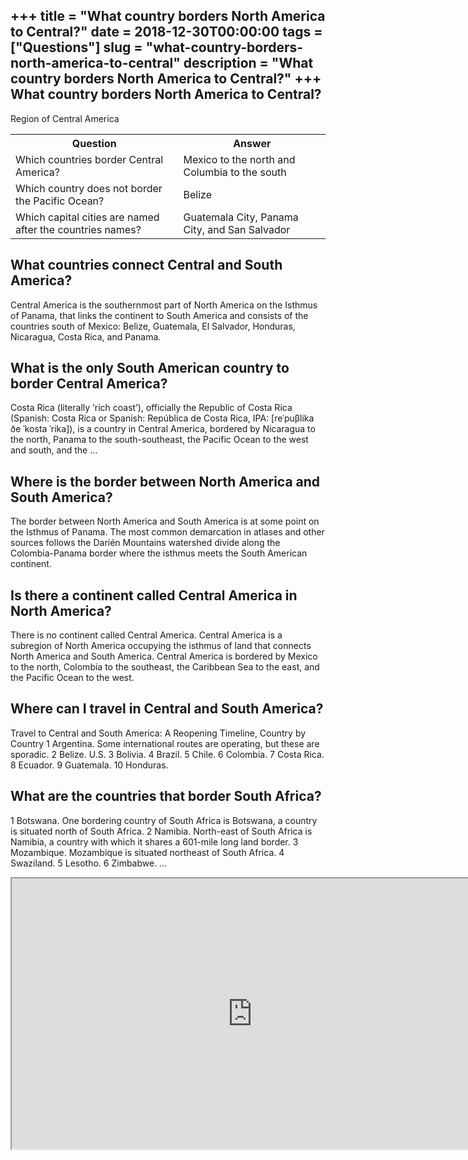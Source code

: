 +++
title = "What country borders North America to Central?"
date = 2018-12-30T00:00:00
tags = ["Questions"]
slug = "what-country-borders-north-america-to-central"
description = "What country borders North America to Central?"
+++
What country borders North America to Central?
----------------------------------------------

Region of Central America

<table><tr><th>Question</th><th>Answer</th></tr><tr><td>Which countries border Central America?</td><td>Mexico to the north and Columbia to the south</td></tr><tr><td>Which country does not border the Pacific Ocean?</td><td>Belize</td></tr><tr><td>Which capital cities are named after the countries names?</td><td>Guatemala City, Panama City, and San Salvador</td></tr></table>

What countries connect Central and South America?
-------------------------------------------------

Central America is the southernmost part of North America on the Isthmus of Panama, that links the continent to South America and consists of the countries south of Mexico: Belize, Guatemala, El Salvador, Honduras, Nicaragua, Costa Rica, and Panama.

What is the only South American country to border Central America?
------------------------------------------------------------------

Costa Rica (literally ‘rich coast’), officially the Republic of Costa Rica (Spanish: Costa Rica or Spanish: República de Costa Rica, IPA: \[reˈpuβlika ðe ˈkosta ˈrika\]), is a country in Central America, bordered by Nicaragua to the north, Panama to the south-southeast, the Pacific Ocean to the west and south, and the …

Where is the border between North America and South America?
------------------------------------------------------------

The border between North America and South America is at some point on the Isthmus of Panama. The most common demarcation in atlases and other sources follows the Darién Mountains watershed divide along the Colombia-Panama border where the isthmus meets the South American continent.

Is there a continent called Central America in North America?
-------------------------------------------------------------

There is no continent called Central America. Central America is a subregion of North America occupying the isthmus of land that connects North America and South America. Central America is bordered by Mexico to the north, Colombia to the southeast, the Caribbean Sea to the east, and the Pacific Ocean to the west.

Where can I travel in Central and South America?
------------------------------------------------

Travel to Central and South America: A Reopening Timeline, Country by Country 1 Argentina. Some international routes are operating, but these are sporadic. 2 Belize. U.S. 3 Bolivia. 4 Brazil. 5 Chile. 6 Colombia. 7 Costa Rica. 8 Ecuador. 9 Guatemala. 10 Honduras.

What are the countries that border South Africa?
------------------------------------------------

1 Botswana. One bordering country of South Africa is Botswana, a country is situated north of South Africa. 2 Namibia. North-east of South Africa is Namibia, a country with which it shares a 601-mile long land border. 3 Mozambique. Mozambique is situated northeast of South Africa. 4 Swaziland. 5 Lesotho. 6 Zimbabwe. …

<iframe allow="accelerometer; autoplay; clipboard-write; encrypted-media; gyroscope; picture-in-picture" allowfullscreen="" class="__youtube_prefs__  epyt-is-override  no-lazyload" data-no-lazy="1" data-origheight="433" data-origwidth="770" data-skipgform_ajax_framebjll="" height="433" id="_ytid_56369" loading="lazy" src="https://www.youtube.com/embed/BJnoQFAec38?enablejsapi=1&autoplay=0&cc_load_policy=0&cc_lang_pref=&iv_load_policy=1&loop=0&modestbranding=0&rel=1&fs=1&playsinline=0&autohide=2&theme=dark&color=red&controls=1&" title="YouTube player" width="770"></iframe>